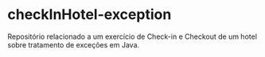 # checkInHotel-exception
Repositório relacionado a um exercício de Check-in e Checkout de um hotel sobre tratamento de exceções em Java.
